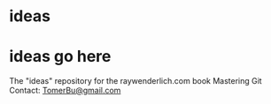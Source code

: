 # ideas
# ideas go here
The "ideas" repository for the raywenderlich.com book Mastering Git
Contact: TomerBu@gmail.com

